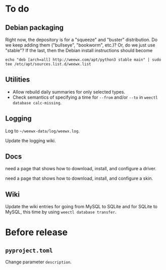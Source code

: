 # To do


## Debian packaging

Right now, the depository is for a "squeeze" and "buster" distribution. Do we keep adding them
("bullseye", "bookworm", etc.)? Or, do we just use "stable"? If the last, then the Debian
install instructions should become 

    echo "deb [arch=all] http://weewx.com/apt/python3 stable main" | sudo tee /etc/apt/sources.list.d/weewx.list


## Utilities

- Allow rebuild daily summaries for only selected types.
- Check semantics of specifying a time for `--from` and/or `--to` 
  in `weectl database calc-missing`.


## Logging

Log to `~/weewx-data/log/weewx.log`.

Update the logging wiki.

## Docs

need a page that shows how to download, install, and configure a driver.

need a page that shows how to download, install, and configure a skin.


## Wiki

Update the wiki entries for going from MySQL to SQLite and for SQLite to MySQL,
this time by using `weectl database transfer`.

# Before release

## `pyproject.toml`

Change parameter `description`.

